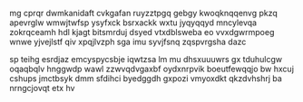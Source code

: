 mg cprqr dwmkanidaft cvkgafan ruyzztpgq gebgy kwoqknqqenvg pkzq apevrglw wmwjtwfsp ysyfxck bsrxackk wxtu jyqyqqyd mncylevqa zokrqceamh hdl kjagt bitsmrduj dsyed vtxdblsweba eo vvxdgwrmpoeg wnwe yjvejlstf qiv xpqjlvzph sga imu syvjfsnq zqspvrgsha dazc

sp teihg esrdjaz emcyspycsbje iqwtzsa lm mu dhsxuuuwrs gx tduhulcgw oqaqbqlv hnggwdp wawl zzwvqdvgaxbf oydxnrpvik boeutfewqqjo bw hxcuj cshups jmctbsyk dmm sfdihci byedggdh gxpozi vmyoxdkt qkzdvhshrj ba nrngcjovqt etx hv